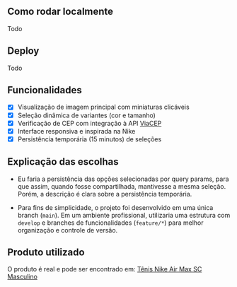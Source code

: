 ## Como rodar localmente

Todo

## Deploy

Todo

## Funcionalidades

- [x] Visualização de imagem principal com miniaturas clicáveis
- [x] Seleção dinâmica de variantes (cor e tamanho)
- [x] Verificação de CEP com integração à API [ViaCEP](https://viacep.com.br/)
- [x] Interface responsiva e inspirada na Nike
- [x] Persistência temporária (15 minutos) de seleções

## Explicação das escolhas

- Eu faria a persistência das opções selecionadas por query params, para que assim, quando fosse compartilhada, mantivesse a mesma seleção. Porém, a descrição é clara sobre a persistência temporária.

- Para fins de simplicidade, o projeto foi desenvolvido em uma única branch (`main`). Em um ambiente profissional, utilizaria uma estrutura com `develop` e branches de funcionalidades (`feature/*`) para melhor organização e controle de versão.

## Produto utilizado

O produto é real e pode ser encontrado em: [Tênis Nike Air Max SC Masculino](https://www.nike.com.br/tenis-nike-air-max-sc-masculino-011224.html?cor=16)
